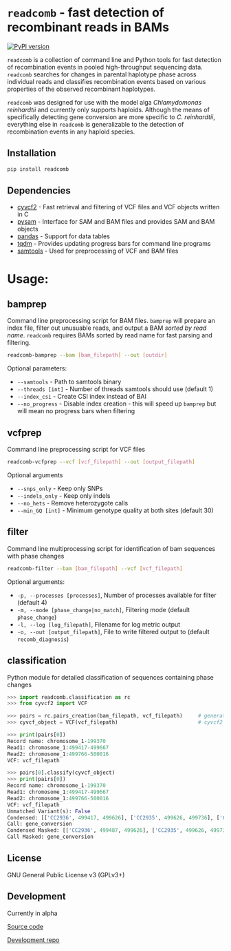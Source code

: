 # `readcomb` - fast detection of recombinant reads in BAMs

[![PyPI version](https://badge.fury.io/py/readcomb.svg)](https://badge.fury.io/py/readcomb)

`readcomb` is a collection of command line and Python tools for fast detection
of recombination events in pooled high-throughput sequencing data. `readcomb`
searches for changes in parental haplotype phase across individual reads and classifies
recombination events based on various properties of the observed recombinant haplotypes.

`readcomb` was designed for use with the model alga _Chlamydomonas reinhardtii_ and
currently only supports haploids. Although the means of specifically detecting gene
conversion are more specific to _C. reinhardtii_, everything else in `readcomb` is
generalizable to the detection of recombination events in any haploid species. 

## Installation

```bash
pip install readcomb
```

## Dependencies
- [cyvcf2](https://brentp.github.io/cyvcf2/) - Fast retrieval and filtering of VCF files and VCF objects written in C
- [pysam](https://pysam.readthedocs.io/en/latest/api.html) - Interface for SAM and BAM files and provides SAM and BAM objects
- [pandas](https://pandas.pydata.org/) - Support for data tables
- [tqdm](https://tqdm.github.io/) - Provides updating progress bars for command line programs
- [samtools](http://www.htslib.org/) - Used for preprocessing of VCF and BAM files

# Usage:

## bamprep 

Command line preprocessing script for BAM files. `bamprep` will prepare an
index file, filter out unusuable reads, and output a BAM _sorted by read name_.
`readcomb` requires BAMs sorted by read name for fast parsing and filtering.


```bash
readcomb-bamprep --bam [bam_filepath] --out [outdir]
```

Optional parameters:

- `--samtools` - Path to samtools binary
- `--threads [int]` - Number of threads samtools should use (default 1)
- `--index_csi` - Create CSI index instead of BAI
- `--no_progress` - Disable index creation - this will speed up `bamprep` but
  will mean no progress bars when filtering

## vcfprep

Command line preprocessing script for VCF files

```bash
readcomb-vcfprep --vcf [vcf_filepath] --out [output_filepath]
```

Optional arguments
- `--snps_only` - Keep only SNPs
- `--indels_only` - Keep only indels
- `--no_hets` - Remove heterozygote calls
- `--min_GQ [int]` - Minimum genotype quality at both sites (default 30)

## filter

Command line multiprocessing script for identification of bam sequences with phase changes

```bash
readcomb-filter --bam [bam_filepath] --vcf [vcf_filepath]
```

Optional arguments:
- `-p, --processes [processes]`, Number of processes available for filter (default 4)
- `-m, --mode [phase_change|no_match]`, Filtering mode (default `phase_change`)
- `-l, --log [log_filepath]`, Filename for log metric output
- `-o, --out [output_filepath]`, File to write filtered output to (default `recomb_diagnosis`)

## classification

Python module for detailed classification of sequences containing phase changes

```python
>>> import readcomb.classification as rc
>>> from cyvcf2 import VCF

>>> pairs = rc.pairs_creation(bam_filepath, vcf_filepath)     # generate list of Pair objects
>>> cyvcf_object = VCF(vcf_filepath)                          # cyvcf2 file object

>>> print(pairs[0])
Record name: chromosome_1-199370 
Read1: chromosome_1:499417-499667 
Read2: chromosome_1:499766-500016 
VCF: vcf_filepath

>>> pairs[0].classify(cyvcf_object)
>>> print(pairs[0])
Record name: chromosome_1-199370 
Read1: chromosome_1:499417-499667 
Read2: chromosome_1:499766-500016 
VCF: vcf_filepath
Unmatched Variant(s): False 
Condensed: [['CC2936', 499417, 499626], ['CC2935', 499626, 499736], ['CC2936', 499736, 500016]] 
Call: gene_conversion 
Condensed Masked: [['CC2936', 499487, 499626], ['CC2935', 499626, 499736], ['CC2936', 499736, 499946]] 
Call Masked: gene_conversion 
```
## License

GNU General Public License v3 (GPLv3+)

## Development

Currently in alpha

[Source code](https://github.com/ness-lab/readcomb)

[Development repo](https://github.com/ness-lab/recombinant-reads)

